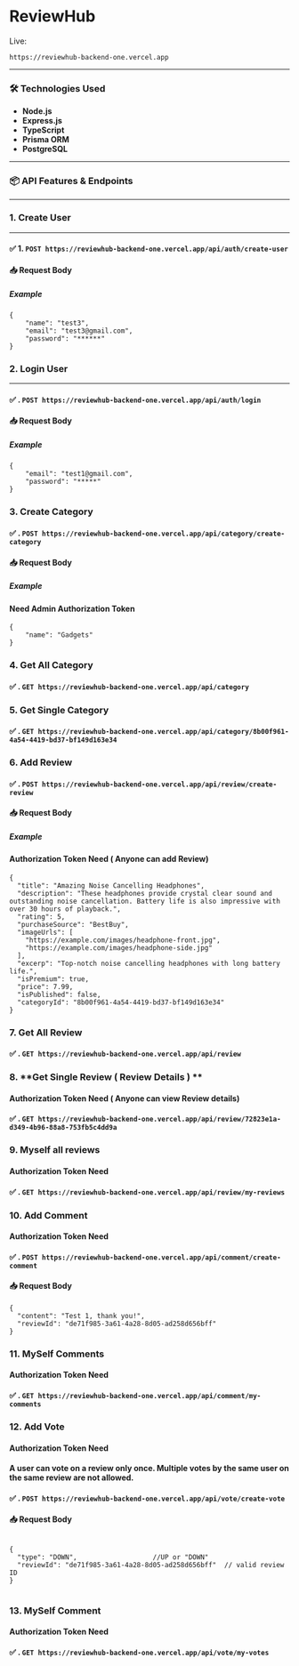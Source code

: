 # ReviewHub

Live:

```
https://reviewhub-backend-one.vercel.app
```

---

### 🛠 **Technologies Used**

- **Node.js**
- **Express.js**
- **TypeScript**
- **Prisma ORM**
- **PostgreSQL**

---

### 📦 **API Features & Endpoints**

---

### 1\. **Create User**

---

#### ✅ **1\.** **`POST https://reviewhub-backend-one.vercel.app/api/auth/create-user`**

#### 📥 Request Body

##### Example

```
{
    "name": "test3",
    "email": "test3@gmail.com",
    "password": "******"
}
```

### 2\. **Login User**

---

#### ✅ **.** **`POST https://reviewhub-backend-one.vercel.app/api/auth/login`**

#### 📥 Request Body

##### Example

```
{
    "email": "test1@gmail.com",
    "password": "*****"
}
```

### 3\. **Create Category**

#### ✅ **.** **`POST https://reviewhub-backend-one.vercel.app/api/category/create-category`**

#### 📥 Request Body

##### Example

#### Need Admin Authorization Token

```
{
    "name": "Gadgets"
}
```

### 4\. **Get All Category**

#### ✅ **.** **`GET https://reviewhub-backend-one.vercel.app/api/category`**

### 5\. **Get Single Category**

#### ✅ **.** **`GET https://reviewhub-backend-one.vercel.app/api/category/8b00f961-4a54-4419-bd37-bf149d163e34`**

### 6\. **Add Review**

#### ✅ **.** **`POST https://reviewhub-backend-one.vercel.app/api/review/create-review`**

#### 📥 Request Body

##### Example

#### Authorization Token Need ( Anyone can add Review)

```
{
  "title": "Amazing Noise Cancelling Headphones",
  "description": "These headphones provide crystal clear sound and outstanding noise cancellation. Battery life is also impressive with over 30 hours of playback.",
  "rating": 5,
  "purchaseSource": "BestBuy",
  "imageUrls": [
    "https://example.com/images/headphone-front.jpg",
    "https://example.com/images/headphone-side.jpg"
  ],
  "excerp": "Top-notch noise cancelling headphones with long battery life.",
  "isPremium": true,
  "price": 7.99,
  "isPublished": false,
  "categoryId": "8b00f961-4a54-4419-bd37-bf149d163e34"
}

```
### 7\. **Get All Review**

#### ✅ **.** **`GET https://reviewhub-backend-one.vercel.app/api/review`**


### 8\. **Get Single Review ( Review Details ) **
#### Authorization Token Need ( Anyone can view Review details)

#### ✅ **.** **`GET https://reviewhub-backend-one.vercel.app/api/review/72823e1a-d349-4b96-88a8-753fb5c4dd9a`**


### 9\. **Myself all reviews**
#### Authorization Token Need 

#### ✅ **.** **`GET https://reviewhub-backend-one.vercel.app/api/review/my-reviews`**


### 10\. **Add Comment**
#### Authorization Token Need 

#### ✅ **.** **`POST https://reviewhub-backend-one.vercel.app/api/comment/create-comment`**

#### 📥 Request Body

```
{
  "content": "Test 1, thank you!",
  "reviewId": "de71f985-3a61-4a28-8d05-ad258d656bff"
}

```

### 11\. **MySelf Comments**
#### Authorization Token Need 

#### ✅ **.** **`GET https://reviewhub-backend-one.vercel.app/api/comment/my-comments`**



### 12\. **Add Vote**
#### Authorization Token Need 
#### A user can vote on a review only once. Multiple votes by the same user on the same review are not allowed.

#### ✅ **.** **`POST https://reviewhub-backend-one.vercel.app/api/vote/create-vote`**

#### 📥 Request Body

```

{
  "type": "DOWN",                   //UP or "DOWN"   
  "reviewId": "de71f985-3a61-4a28-8d05-ad258d656bff"  // valid review ID
}


```

### 13\. **MySelf Comment**
#### Authorization Token Need 

#### ✅ **.** **`GET https://reviewhub-backend-one.vercel.app/api/vote/my-votes`**

